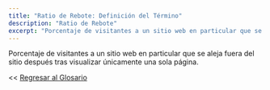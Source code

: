 ```yaml
---
title: "Ratio de Rebote: Definición del Término"
description: "Ratio de Rebote"
excerpt: "Porcentaje de visitantes a un sitio web en particular que se aleja fuera del sitio después tras visualizar únicamente una sola página."
---
```


Porcentaje de visitantes a un sitio web en particular que se aleja fuera del sitio después tras visualizar únicamente una sola página.

<< [Regresar al Glosario](/glosario/ "Regresar a la Página Principal del Glosario")